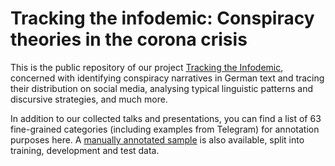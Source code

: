 # Tracking the infodemic: Conspiracy theories in the corona crisis

This is the public repository of our project [Tracking the Infodemic](https://www.linguistik.phil.fau.de/projects/tracking-the-infodemic/), concerned with identifying conspiracy narratives in German text and tracing their distribution on social media, analysing typical linguistic patterns and discursive strategies, and much more.

In addition to our collected talks and presentations, you can find a list of 63 fine-grained categories (including examples from Telegram) for annotation purposes here. A [manually annotated sample](annotated_sample) is also available, split into training, development and test data.
